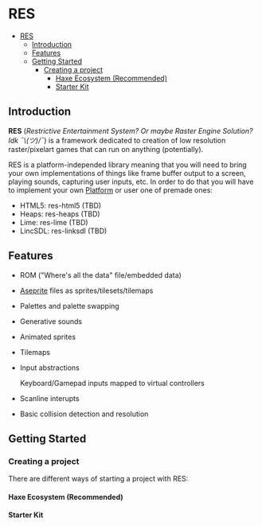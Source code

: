 # RES

- [RES](#res)
  - [Introduction](#introduction)
  - [Features](#features)
  - [Getting Started](#getting-started)
    - [Creating a project](#creating-a-project)
      - [Haxe Ecosystem (Recommended)](#haxe-ecosystem-recommended)
      - [Starter Kit](#starter-kit)

## Introduction

**RES** (*Restrictive Entertainment System? Or maybe Raster Engine Solution? Idk ¯\\_(ツ)_/¯*) is a framework dedicated to creation of low resolution raster/pixelart games that can run on anything (potentially).

RES is a platform-independed library meaning that you will need to bring your own implementations of things like frame buffer output to a screen, playing sounds, capturing user inputs, etc. In order to do that you will have to implement your own [Platform](documentation/platform.md) or user one of premade ones:

- HTML5: res-html5 (TBD)
- Heaps: res-heaps (TBD)
- Lime: res-lime (TBD)
- LincSDL: res-linksdl (TBD)

## Features

- ROM ("Where's all the data" file/embedded data)
- [Aseprite](https://www.aseprite.org/) files as sprites/tilesets/tilemaps
- Palettes and palette swapping
- Generative sounds
- Animated sprites
- Tilemaps
- Input abstractions

  Keyboard/Gamepad inputs mapped to virtual controllers
- Scanline interupts
- Basic collision detection and resolution

## Getting Started

### Creating a project

There are different ways of starting a project with RES:

#### Haxe Ecosystem (Recommended)

#### Starter Kit
